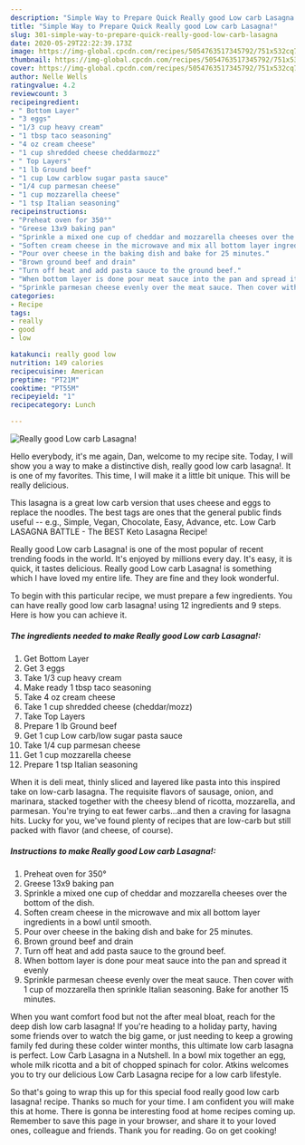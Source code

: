 ```yaml
---
description: "Simple Way to Prepare Quick Really good Low carb Lasagna!"
title: "Simple Way to Prepare Quick Really good Low carb Lasagna!"
slug: 301-simple-way-to-prepare-quick-really-good-low-carb-lasagna
date: 2020-05-29T22:22:39.173Z
image: https://img-global.cpcdn.com/recipes/5054763517345792/751x532cq70/really-good-low-carb-lasagna-recipe-main-photo.jpg
thumbnail: https://img-global.cpcdn.com/recipes/5054763517345792/751x532cq70/really-good-low-carb-lasagna-recipe-main-photo.jpg
cover: https://img-global.cpcdn.com/recipes/5054763517345792/751x532cq70/really-good-low-carb-lasagna-recipe-main-photo.jpg
author: Nelle Wells
ratingvalue: 4.2
reviewcount: 3
recipeingredient:
- " Bottom Layer"
- "3 eggs"
- "1/3 cup heavy cream"
- "1 tbsp taco seasoning"
- "4 oz cream cheese"
- "1 cup shredded cheese cheddarmozz"
- " Top Layers"
- "1 lb Ground beef"
- "1 cup Low carblow sugar pasta sauce"
- "1/4 cup parmesan cheese"
- "1 cup mozzarella cheese"
- "1 tsp Italian seasoning"
recipeinstructions:
- "Preheat oven for 350°"
- "Greese 13x9 baking pan"
- "Sprinkle a mixed one cup of cheddar and mozzarella cheeses over the bottom of the dish."
- "Soften cream cheese in the microwave and mix all bottom layer ingredients in a bowl until smooth."
- "Pour over cheese in the baking dish and bake for 25 minutes."
- "Brown ground beef and drain"
- "Turn off heat and add pasta sauce to the ground beef."
- "When bottom layer is done pour meat sauce into the pan and spread it evenly"
- "Sprinkle parmesan cheese evenly over the meat sauce. Then cover with 1 cup of mozzarella then sprinkle Italian seasoning. Bake for another 15 minutes."
categories:
- Recipe
tags:
- really
- good
- low

katakunci: really good low 
nutrition: 149 calories
recipecuisine: American
preptime: "PT21M"
cooktime: "PT55M"
recipeyield: "1"
recipecategory: Lunch

---
```



![Really good Low carb Lasagna!](https://img-global.cpcdn.com/recipes/5054763517345792/751x532cq70/really-good-low-carb-lasagna-recipe-main-photo.jpg)

Hello everybody, it's me again, Dan, welcome to my recipe site. Today, I will show you a way to make a distinctive dish, really good low carb lasagna!. It is one of my favorites. This time, I will make it a little bit unique. This will be really delicious.

This lasagna is a great low carb version that uses cheese and eggs to replace the noodles. The best tags are ones that the general public finds useful -- e.g., Simple, Vegan, Chocolate, Easy, Advance, etc. Low Carb LASAGNA BATTLE - The BEST Keto Lasagna Recipe!

Really good Low carb Lasagna! is one of the most popular of recent trending foods in the world. It's enjoyed by millions every day. It's easy, it is quick, it tastes delicious. Really good Low carb Lasagna! is something which I have loved my entire life. They are fine and they look wonderful.


To begin with this particular recipe, we must prepare a few ingredients. You can have really good low carb lasagna! using 12 ingredients and 9 steps. Here is how you can achieve it.

##### The ingredients needed to make Really good Low carb Lasagna!:

1. Get  Bottom Layer
1. Get 3 eggs
1. Take 1/3 cup heavy cream
1. Make ready 1 tbsp taco seasoning
1. Take 4 oz cream cheese
1. Take 1 cup shredded cheese (cheddar/mozz)
1. Take  Top Layers
1. Prepare 1 lb Ground beef
1. Get 1 cup Low carb/low sugar pasta sauce
1. Take 1/4 cup parmesan cheese
1. Get 1 cup mozzarella cheese
1. Prepare 1 tsp Italian seasoning


When it is deli meat, thinly sliced and layered like pasta into this inspired take on low-carb lasagna. The requisite flavors of sausage, onion, and marinara, stacked together with the cheesy blend of ricotta, mozzarella, and parmesan. You&#39;re trying to eat fewer carbs…and then a craving for lasagna hits. Lucky for you, we&#39;ve found plenty of recipes that are low-carb but still packed with flavor (and cheese, of course). 

##### Instructions to make Really good Low carb Lasagna!:

1. Preheat oven for 350°
1. Greese 13x9 baking pan
1. Sprinkle a mixed one cup of cheddar and mozzarella cheeses over the bottom of the dish.
1. Soften cream cheese in the microwave and mix all bottom layer ingredients in a bowl until smooth.
1. Pour over cheese in the baking dish and bake for 25 minutes.
1. Brown ground beef and drain
1. Turn off heat and add pasta sauce to the ground beef.
1. When bottom layer is done pour meat sauce into the pan and spread it evenly
1. Sprinkle parmesan cheese evenly over the meat sauce. Then cover with 1 cup of mozzarella then sprinkle Italian seasoning. Bake for another 15 minutes.


When you want comfort food but not the after meal bloat, reach for the deep dish low carb lasagna! If you&#39;re heading to a holiday party, having some friends over to watch the big game, or just needing to keep a growing family fed during these colder winter months, this ultimate low carb lasagna is perfect. Low Carb Lasagna in a Nutshell. In a bowl mix together an egg, whole milk ricotta and a bit of chopped spinach for color. Atkins welcomes you to try our delicious Low Carb Lasagna recipe for a low carb lifestyle. 

So that's going to wrap this up for this special food really good low carb lasagna! recipe. Thanks so much for your time. I am confident you will make this at home. There is gonna be interesting food at home recipes coming up. Remember to save this page in your browser, and share it to your loved ones, colleague and friends. Thank you for reading. Go on get cooking!
